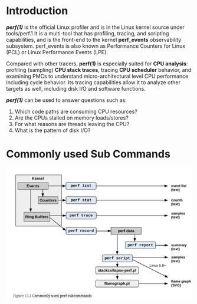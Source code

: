 # Introduction
**_perf(1)_** is the official Linux profiler and is in the Linux kernel source under tools/perf.1 It is a multi-tool that has profiling, tracing, and scripting capabilities, and is the front-end to the kernel **perf_events** observability subsystem. perf_events is also known as Performance Counters for Linux (PCL) or Linux Performance Events (LPE).

Compared with other tracers, **perf(1)** is especially suited for **CPU analysis**: profiling (sampling) **CPU stack traces**, tracing **CPU scheduler** behavior, and examining PMCs to understand micro-architectural level CPU performance including cycle behavior. Its tracing capabilities allow it to analyze other targets as well, including disk I/O and software functions.

**_perf(1)_** can be used to answer questions such as:
1. Which code paths are consuming CPU resources?
2. Are the CPUs stalled on memory loads/stores?
3. For what reasons are threads leaving the CPU?
4. What is the pattern of disk I/O?

# Commonly used Sub Commands
![Perf sub commands overview](./images/Ch13/Ch13-Perf-Subcommand-Overview.png)
